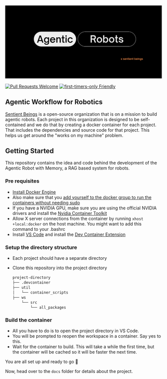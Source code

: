 ![Sentient Beings Banner](./banner.png)

[![Pull Requests Welcome](https://img.shields.io/badge/PRs-welcome-brightgreen.svg?style=flat)](http://makeapullrequest.com)
[![first-timers-only Friendly](https://img.shields.io/badge/first--timers--only-friendly-blue.svg)](http://www.firsttimersonly.com/)

## Agentic Workflow for Robotics 

[Sentient Beings](https://sentient-beings.github.io/) is a open-source organization that is on a mission to build agentic robots. Each project in this organization is designed to be self-contained and we do that by creating a docker container for each project. That includes the dependencies and source code for that project. This helps us get around the "works on my machine" problem.

## Getting Started
This repository contains the idea and code behind the development of the Agentic Robot with Memory, a RAG based system for robots.

### Pre requisites
* [Install Docker Engine](https://docs.docker.com/engine/install/)
* Also make sure that you [add yourself to the docker group to run the containers without needing sudo](https://docs.docker.com/engine/install/linux-postinstall/)
* If you have a NVIDIA GPU, make sure you are using the official NVIDIA drivers and install the [Nvidia Container Toolkit](https://docs.nvidia.com/datacenter/cloud-native/container-toolkit/latest/install-guide.html) 
* Allow X server connections from the container by running 
`xhost +local:docker` on the host machine. You might want to add this command to your .bashrc
* Install [VS Code](https://code.visualstudio.com/docs/setup/linux) and install the [Dev Container Extension](https://marketplace.visualstudio.com/items?itemName=ms-vscode-remote.remote-containers)

### Setup the directory structure
* Each project should have a separate directory
* Clone this repository into the project directory

    ```
    project-directory
    ├── .devcontainer
    ├── util
    │   └── container_scripts
    ├── ws
        └── src
            └── all_packages
    ```
### Build the container
* All you have to do is to open the project directory in VS Code.
* You will be prompted to reopen the workspace in a container. Say yes to this.
* Wait for the container to build. This will take a while the first time, but the container will be cached so it will be faster the next time.


You are all set up and ready to go 🚀

Now, head over to the `docs` folder for details about the project.

